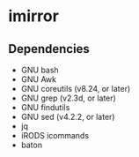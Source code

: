 # imirror

## Dependencies

* GNU bash <!-- VERSION? -->
* GNU Awk <!-- VERSION? -->
* GNU coreutils (v8.24, or later)
* GNU grep (v2.3d, or later)
* GNU findutils <!-- Any version, I think -->
* GNU sed (v4.2.2, or later)
* jq <!-- VERSION? -->
* iRODS icommands <!-- VERSION? -->
* baton <!-- VERSION? -->
